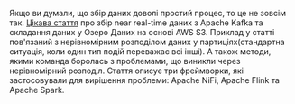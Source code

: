 Якщо ви думали, що збір даних доволі простий процес, то це не зовсім так. [Цікава стаття](https://medium.com/joom/landing-data-on-s3-the-good-the-bad-and-the-ugly-ca42a1d4408d) про збір near real-time даних з Apache Kafka та складання даних у Озеро Даних на основі AWS S3. Приклад у статті пов'язаний з нерівномірним розподілом даних у партиціях(стандартна ситуація, коли один тип подій переважає всі інші). А також методи, якими команда боролась з проблемами, що виникли через нерівномірний розподіл. Стаття описує три фреймворки, які застосовували для вирішення проблеми: Apache NiFi, Apache Flink та Apache Spark.